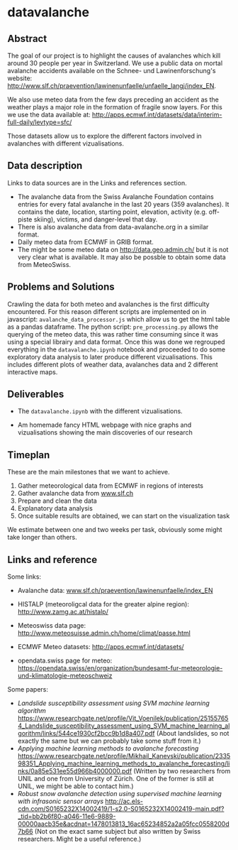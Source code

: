 # datavalanche

## Abstract

The goal of our project is to highlight the causes of avalanches which kill around 30 people per year in Switzerland. We use a public data on mortal avalanche accidents available on the Schnee- und Lawinenforschung's website: http://www.slf.ch/praevention/lawinenunfaelle/unfaelle_langj/index_EN.

We also use meteo data from the few days preceding an accident as the weather plays a major role in the formation of fragile snow layers. For this we use the data available at: http://apps.ecmwf.int/datasets/data/interim-full-daily/levtype=sfc/

Those datasets allow us to explore the different factors involved in avalanches with different vizualisations.  

## Data description

Links to data sources are in the Links and references section.

- The avalanche data from the Swiss Avalanche Foundation contains entries for every fatal avalanche in the last 20 years (359 avalanches). It contains the date, location, starting point, elevation, activity (e.g. off-piste skiing), victims, and danger-level that day.
- There is also avalanche data from data-avalanche.org in a similar format.
- Daily meteo data from ECMWF in GRIB format.
- The might be some meteo data on http://data.geo.admin.ch/ but it is not very clear what is available. It may also be possble to obtain some data from MeteoSwiss.

## Problems and Solutions

Crawling the data for both meteo and avalanches is the first difficulty encountered. For this reason different scripts are implemented on in javascript: `avalanche_data_processor.js` which allow us to get the html table as a pandas dataframe. The python script: `pre_processing.py` allows the querying of the meteo data, this was rather time consuming since it was using a special librairy and data format.
Once this was done we regrouped everything in the `datavalanche.ipynb` notebook and proceeded to do some exploratory data analysis to later produce different vizualisations. This includes different plots of weather data, avalanches data and 2 different interactive maps.  
## Deliverables

- The `datavalanche.ipynb` with the different vizualisations. 

- Am homemade fancy HTML webpage with nice graphs and vizualisations showing the main discoveries of our research 

## Timeplan

These are the main milestones that we want to achieve. 

1. Gather meteorological data from ECMWF in regions of interests
2. Gather avalanche data from  www.slf.ch
3. Prepare and clean the data
4. Explanatory data analysis
5. Once suitable results are obtained, we can start on the visualization task


We estimate between one and two weeks per task, obviously some might take longer than others.


## Links and reference

Some links:

  * Avalanche data: www.slf.ch/praevention/lawinenunfaelle/index_EN

  * HISTALP (meteoroligcal data for the greater alpine region): http://www.zamg.ac.at/histalp/

  * Meteoswiss data page: http://www.meteosuisse.admin.ch/home/climat/passe.html

  * ECMWF Meteo datasets: http://apps.ecmwf.int/datasets/

  * opendata.swiss page for meteo: https://opendata.swiss/en/organization/bundesamt-fur-meteorologie-und-klimatologie-meteoschweiz

Some papers:

  * _Landslide susceptibility assessment using SVM machine learning algorithm_ https://www.researchgate.net/profile/Vit_Voenilek/publication/251557654_Landslide_susceptibility_assessment_using_SVM_machine_learning_algorithm/links/544ce1930cf2bcc9b1d8a407.pdf (About landslides, so not exactly the same but we can probably take some stuff from it.)
  * _Applying machine learning methods to avalanche forecasting_ https://www.researchgate.net/profile/Mikhail_Kanevski/publication/233598351_Applying_machine_learning_methods_to_avalanche_forecasting/links/0a85e531ee55d966b4000000.pdf (Written by two researchers from UNIL and one from University of Zürich. One of the former is still at UNIL, we might be able to contact him.)
  * _Robust snow avalanche detection using supervised machine learning
with infrasonic sensor arrays_ http://ac.els-cdn.com/S0165232X14002419/1-s2.0-S0165232X14002419-main.pdf?_tid=bb2b6f80-a046-11e6-9889-00000aacb35e&acdnat=1478013813_16ac65234852a2a05fcc0558200d7b66 (Not on the exact same subject but also written by Swiss researchers. Might be a useful reference.)
